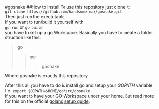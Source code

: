 #gosnake
##How to install
To use this repository just clone it:  
`git clone https://github.com/handsome-max/gosnake.git`  
Then just run the exectutable.  
If you want to run/build it yourself with  
`go run` or `go build`  
you have to set up a go Workspace.
Basically you have to create a folder struction like this:  
> go
> > src
> > > gosnake  

Where gosnake is exactly this repository.

After this all you have to do is install go and setup your *GOPATH* variable  
f.e. `export $GOPATH=$HOME/go/src/gosnake`  
If you want to have your GO-Workspace under your home. But read more for this on the official [golang setup guide]("https://golang.org/doc/install#install").
